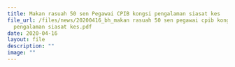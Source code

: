 ```yaml
---
title: Makan rasuah 50 sen Pegawai CPIB kongsi pengalaman siasat kes
file_url: /files/news/20200416_bh_makan rasuah 50 sen pegawai cpib kongsi
  pengalaman siasat kes.pdf
date: 2020-04-16
layout: file
description: ""
image: ""
---
```

